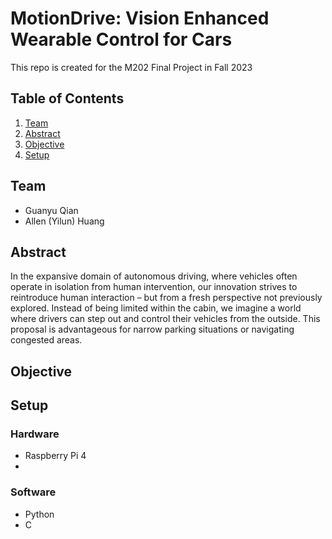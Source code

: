 # MotionDrive: Vision Enhanced Wearable Control for Cars

This repo is created for the M202 Final Project in Fall 2023

## Table of Contents

1. [Team](#team)
2. [Abstract](#abstract)
3. [Objective](#objective)
4. [Setup](#setup)



## Team

* Guanyu Qian
* Allen (Yilun) Huang

## Abstract

In the expansive domain of autonomous driving, where vehicles often operate in isolation from human intervention, our innovation strives to reintroduce human interaction – but from a fresh perspective not previously explored. Instead of being limited within the cabin, we imagine a world where drivers can step out and control their vehicles from the outside. This proposal is advantageous for narrow parking situations or navigating congested areas.

## Objective


## Setup

### Hardware 

* Raspberry Pi 4
* 

### Software

* Python
* C
  
